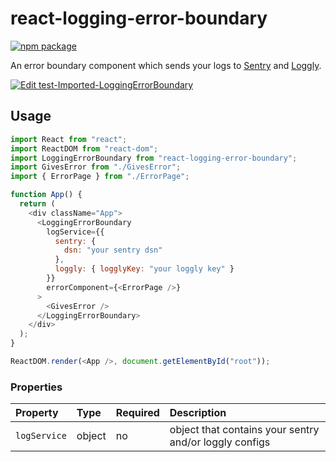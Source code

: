 # react-logging-error-boundary

[![npm package][npm-badge]][npm]

An error boundary component which sends your logs to [Sentry](https://sentry.io/) and [Loggly](https://loggly.com).


[npm-badge]: https://img.shields.io/npm/v/react-logging-error-boundary.png?style=flat-square
[npm]: https://www.npmjs.org/package/react-logging-error-boundary


[![Edit test-Imported-LoggingErrorBoundary](https://codesandbox.io/static/img/play-codesandbox.svg)](https://codesandbox.io/s/1z4x5yz7qj)

## Usage

```javascript
import React from "react";
import ReactDOM from "react-dom";
import LoggingErrorBoundary from "react-logging-error-boundary";
import GivesError from "./GivesError";
import { ErrorPage } from "./ErrorPage";

function App() {
  return (
    <div className="App">
      <LoggingErrorBoundary
        logService={{
          sentry: {
            dsn: "your sentry dsn"
          },
          loggly: { logglyKey: "your loggly key" }
        }}
        errorComponent={<ErrorPage />}
      >
        <GivesError />
      </LoggingErrorBoundary>
    </div>
  );
}

ReactDOM.render(<App />, document.getElementById("root"));
```

### Properties

| Property   | Type      | Required | Description                                                                                                                                                                                                                              |
| :--------- | :-------- | :------- | :--------------------------------------------------------------------------------------------------------------------------------------------------------------------------------------------------------------------------------------- |
| `logService`      | object    | no      | object that contains your sentry and/or loggly configs                                                                                  

